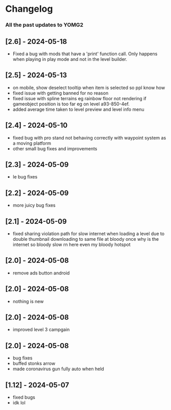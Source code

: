 # Changelog

### All the past updates to YOMG2


## [2.6] - 2024-05-18
- Fixed a bug with mods that have a 'print' function call. Only happens when playing in play mode and not in the level builder.


## [2.5] - 2024-05-13
- on mobile, show deselect tooltip when item is selected so ppl know how
- fixed issue with getting banned for no reason
- fixed issue with spline terrains eg rainbow floor not rendering if gameobject position is too far eg on level a93-850-4ef.
- added average time taken to level preview and level info menu


## [2.4] - 2024-05-10
- fixed bug with pro stand not behaving correctly with waypoint system as a moving platform
- other small bug fixes and improvements


## [2.3] - 2024-05-09
- le bug fixes


## [2.2] - 2024-05-09
- more juicy bug fixes


## [2.1] - 2024-05-09
- fixed sharing violation path for slow internet when loading a level due to double thumbnail downloading to same file at bloody once why is the internet so bloody slow rn here even my bloody hotspot


## [2.0] - 2024-05-08
- remove ads button android


## [2.0] - 2024-05-08
- nothing is new


## [2.0] - 2024-05-08
- improved level 3 campgain


## [2.0] - 2024-05-08

- bug fixes
- buffed stonks arrow
- made coronavirus gun fully auto when held

## [1.12] - 2024-05-07

- fixed bugs
- idk lol

